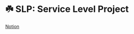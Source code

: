 # ☘️ SLP: Service Level Project
[Notion](https://majestic-pocket-f3d.notion.site/SLP-3176d39ed36249c3abec84054d749912)
